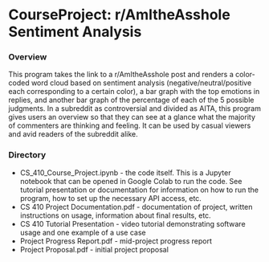 # CourseProject:  r/AmItheAsshole Sentiment Analysis

### Overview
This program takes the link to a r/AmItheAsshole post and renders a color-coded word cloud based on sentiment analysis (negative/neutral/positive each corresponding to a certain color), a bar graph with the top emotions in replies, and another bar graph of the percentage of each of the 5 possible judgments. In a subreddit as controversial and divided as AITA, this program gives users an overview so that they can see at a glance what the majority of commenters are thinking and feeling. It can be used by casual viewers and avid readers of the subreddit alike.

### Directory
- CS_410_Course_Project.ipynb - the code itself. This is a Jupyter notebook that can be opened in Google Colab to run the code. See tutorial presentation or documentation for information on how to run the program, how to set up the necessary API access, etc.
- CS 410 Project Documentation.pdf - documentation of project, written instructions on usage, information about final results, etc.
- CS 410 Tutorial Presentation - video tutorial demonstrating software usage and one example of a use case
- Project Progress Report.pdf - mid-project progress report
- Project Proposal.pdf - initial project proposal
